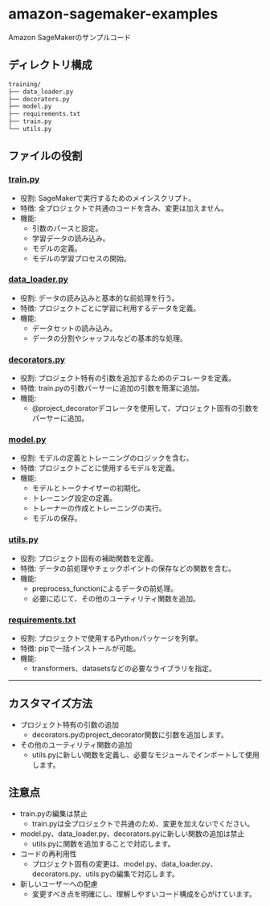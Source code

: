# amazon-sagemaker-examples
Amazon SageMakerのサンプルコード

## ディレクトリ構成

```markdown
training/
├── data_loader.py
├── decorators.py
├── model.py
├── requirements.txt
├── train.py
└── utils.py
```

## ファイルの役割

### [train.py](training/train.py)
- 役割: SageMakerで実行するためのメインスクリプト。
- 特徴: 全プロジェクトで共通のコードを含み、変更は加えません。
- 機能:
  - 引数のパースと設定。
  - 学習データの読み込み。
  - モデルの定義。
  - モデルの学習プロセスの開始。

### [data_loader.py](training/data_loader.py)
- 役割: データの読み込みと基本的な前処理を行う。
- 特徴: プロジェクトごとに学習に利用するデータを定義。
- 機能:
  - データセットの読み込み。
  - データの分割やシャッフルなどの基本的な処理。

### [decorators.py](training/decorators.py)
- 役割: プロジェクト特有の引数を追加するためのデコレータを定義。
- 特徴: train.pyの引数パーサーに追加の引数を簡潔に追加。
- 機能:
  - @project_decoratorデコレータを使用して、プロジェクト固有の引数をパーサーに追加。

### [model.py](training/model.py)
- 役割: モデルの定義とトレーニングのロジックを含む。
- 特徴: プロジェクトごとに使用するモデルを定義。
- 機能:
  - モデルとトークナイザーの初期化。
  - トレーニング設定の定義。
  - トレーナーの作成とトレーニングの実行。
  - モデルの保存。

### [utils.py](training/utils.py)
- 役割: プロジェクト固有の補助関数を定義。
- 特徴: データの前処理やチェックポイントの保存などの関数を含む。
- 機能:
  - preprocess_functionによるデータの前処理。
  - 必要に応じて、その他のユーティリティ関数を追加。

### [requirements.txt](training/requirements.txt)
- 役割: プロジェクトで使用するPythonパッケージを列挙。
- 特徴: pipで一括インストールが可能。
- 機能:
  - transformers、datasetsなどの必要なライブラリを指定。

---

## カスタマイズ方法

- プロジェクト特有の引数の追加
    - decorators.pyのproject_decorator関数に引数を追加します。
- その他のユーティリティ関数の追加
    - utils.pyに新しい関数を定義し、必要なモジュールでインポートして使用します。

## 注意点

- train.pyの編集は禁止
  - train.pyは全プロジェクトで共通のため、変更を加えないでください。
- model.py、data_loader.py、decorators.pyに新しい関数の追加は禁止
  - utils.pyに関数を追加することで対応します。
- コードの再利用性
  - プロジェクト固有の変更は、model.py、data_loader.py、decorators.py、utils.pyの編集で対応します。
- 新しいユーザーへの配慮
  - 変更すべき点を明確にし、理解しやすいコード構成を心がけています。